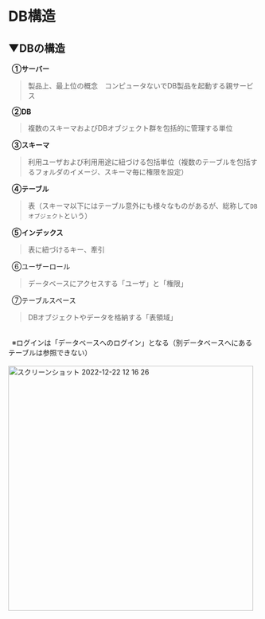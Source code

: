 # DB構造

## ▼DBの構造
&ensp;**①サーバー**<br>
>製品上、最上位の概念　コンピュータないでDB製品を起動する親サービス

&ensp;**②DB**<br>
>複数のスキーマおよびDBオブジェクト群を包括的に管理する単位

&ensp;**③スキーマ**<br>
>利用ユーザおよび利用用途に紐づける包括単位（複数のテーブルを包括するフォルダのイメージ、スキーマ毎に権限を設定）

&ensp;**④テーブル**<br>
>表（スキーマ以下にはテーブル意外にも様々なものがあるが、総称して`DBオブジェクト`という）

&ensp;**⑤インデックス**<br>
>表に紐づけるキー、牽引

&ensp;⑥ユーザーロール<br>
>データベースにアクセスする「ユーザ」と「権限」

&ensp;⑦テーブルスペース<br>
>DBオブジェクトやデータを格納する「表領域」
<br>
&ensp;※ログインは「データベースへのログイン」となる（別データベースへにあるテーブルは参照できない）<br>
<br>
<img width="492" alt="スクリーンショット 2022-12-22 12 16 26" src="https://user-images.githubusercontent.com/81621944/209047974-0a27a3a3-755c-4c46-a8d4-d5af4a4f669f.png">
<br>
